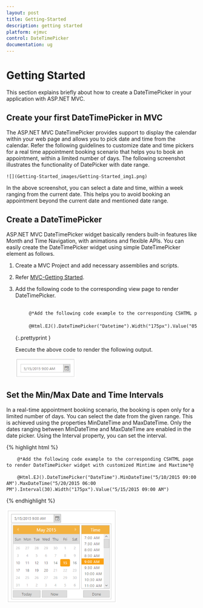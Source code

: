 ```yaml
---
layout: post
title: Getting-Started
description: getting started
platform: ejmvc
control: DateTimePicker
documentation: ug
---
```


# Getting Started

This section explains briefly about how to create a DateTimePicker in your application with ASP.NET MVC.

## Create your first DateTimePicker in MVC 

The ASP.NET MVC DateTimePicker provides support to display the calendar within your web page and allows you to pick date and time from the calendar. Refer the following guidelines to customize date and time pickers for a real time appointment booking scenario that helps you to book an appointment, within a limited number of days. The following screenshot illustrates the functionality of DatePicker with date range.


	![](Getting-Started_images/Getting-Started_img1.png)



In the above screenshot, you can select a date and time, within a week ranging from the current date. This helps you to avoid booking an appointment beyond the current date and mentioned date range.

## Create a DateTimePicker 

ASP.NET MVC DateTimePicker widget basically renders built-in features like Month and Time Navigation, with animations and flexible APIs. You can easily create the DateTimePicker widget using simple DateTimePicker element as follows.

1. Create a MVC Project and add necessary assemblies and scripts.
2. Refer [MVC-Getting Started](http://help.syncfusion.com/ug/js/Documents/gettingstartedwithmv.htm).
3. Add the following code to the corresponding view page to render DateTimePicker.


   ~~~ html
       
	    @*Add the following code example to the corresponding CSHTML page to render DateTimePicker widget*@

		@Html.EJ().DateTimePicker("Datetime").Width("175px").Value("05/15/2015 09:00 AM")

   ~~~
   {:.prettyprint }

    Execute the above code to render the following output.

	![](Getting-Started_images/Getting-Started_img2.png)



## Set the Min/Max Date and Time Intervals

In a real-time appointment booking scenario, the booking is open only for a limited number of days. You can select the date from the given range. This is achieved using the properties MinDateTime and MaxDateTime. Only the dates ranging between MinDateTime and MaxDateTime are enabled in the date picker. Using the Interval property, you can set the interval. 

{% highlight html %}
	 
	    @*Add the following code example to the corresponding CSHTML page to render DateTimePicker widget with customized Mintime and Maxtime*@

		@Html.EJ().DateTimePicker("DateTime").MinDateTime("5/10/2015 09:00 AM").MaxDateTime("5/20/2015 06:00 PM").Interval(30).Width("175px").Value("5/15/2015 09:00 AM")

{% endhighlight %}
   

![](Getting-Started_images/Getting-Started_img3.png)



